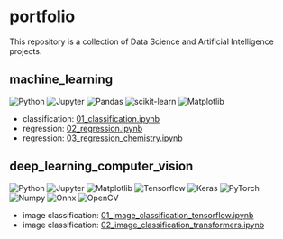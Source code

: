 # portfolio  
This repository is a collection of Data Science and Artificial Intelligence projects.  
  
## machine_learning
![Python](https://img.shields.io/badge/Python-FFD43B?style=for-the-badge&logo=python&logoColor=blue)
![Jupyter](https://img.shields.io/badge/Jupyter-F37626.svg?&style=for-the-badge&logo=Jupyter&logoColor=white)
![Pandas](https://img.shields.io/badge/pandas-%23150458.svg?style=for-the-badge&logo=pandas&logoColor=white)
![scikit-learn](https://img.shields.io/badge/scikit--learn-%23F7931E.svg?style=for-the-badge&logo=scikit-learn&logoColor=white)
![Matplotlib](https://img.shields.io/badge/Matplotlib-%23ffffff.svg?style=for-the-badge&logo=Matplotlib&logoColor=black)
* classification: [01_classification.ipynb](machine_learning/01_classification.ipynb)
* regression: [02_regression.ipynb](machine_learning/02_regression.ipynb)
* regression: [03_regression_chemistry.ipynb](machine_learning/03_regression_chemistry.ipynb)

## deep_learning_computer_vision
![Python](https://img.shields.io/badge/Python-FFD43B?style=for-the-badge&logo=python&logoColor=blue)
![Jupyter](https://img.shields.io/badge/Jupyter-F37626.svg?&style=for-the-badge&logo=Jupyter&logoColor=white)
![Matplotlib](https://img.shields.io/badge/Matplotlib-%23ffffff.svg?style=for-the-badge&logo=Matplotlib&logoColor=black)
![Tensorflow](https://img.shields.io/badge/TensorFlow-FF6F00?style=for-the-badge&logo=tensorflow&logoColor=white)
![Keras](https://img.shields.io/badge/Keras-%23D00000.svg?style=for-the-badge&logo=Keras&logoColor=white)
![PyTorch](https://img.shields.io/badge/PyTorch-%23EE4C2C.svg?style=for-the-badge&logo=PyTorch&logoColor=white)
![Numpy](https://img.shields.io/badge/Numpy-777BB4?style=for-the-badge&logo=numpy&logoColor=white)
![Onnx](https://img.shields.io/badge/Onnx-gray?style=for-the-badge&logo=onnx&logoColor=white)
![OpenCV](https://img.shields.io/badge/OpenCV-27338e?style=for-the-badge&logo=OpenCV&logoColor=white)
<!-- ![HuggingFace](https://img.shields.io/badge/HuggingFace-%yellow.svg?style=for-the-badge&logo=HuggingFace&logoColor=white) -->
* image classification: [01_image_classification_tensorflow.ipynb](deep_learning_computer_vision/01_image_classification_tensorflow.ipynb)
* image classification: [02_image_classification_transformers.ipynb](deep_learning_computer_vision/02_image_classification_transformers.ipynb)
<!-- * image segmentation: [linkpronotebook] -->
<!-- 
## deep_learning_nlp
* In progress -->

<!-- Repository with badges: https://github.com/Ileriayo/markdown-badges -->
